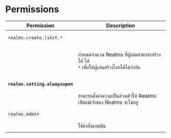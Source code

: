 # Permissions



| Permission                                                          | Description                                                                                                |
| ------------------------------------------------------------------- | ---------------------------------------------------------------------------------------------------------- |
| <pre><code>realms.create.limit.*
</code></pre>                      | <p>กำหนดจำนวน Realms ที่ผู้เล่นสามารถสร้างได้ ใส่<br><code>*</code> เพื่อให้ผู้เล่นสร้างโลกได้ไม่จำกัด</p> |
| <pre><code><strong>realms.setting.alwaysopen
</strong></code></pre> | สามารถตั้งค่าความเป็นส่วนตัวให้ Realms เปิดแม้เจ้าของ Realms จะไม่อยู่                                     |
| <pre><code>realms.admin
</code></pre>                               | ใช้คำสั่งแอดมิน                                                                                            |
|                                                                     |                                                                                                            |
